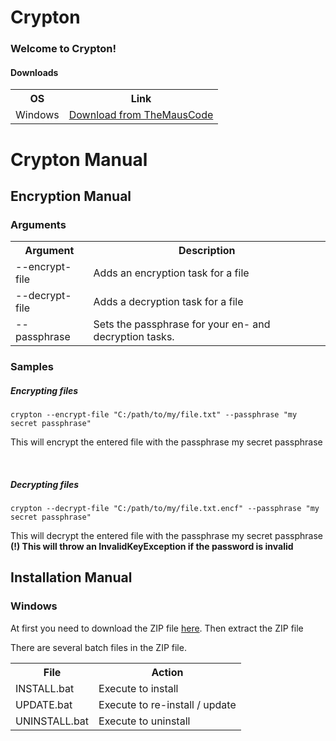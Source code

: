# Crypton
<h3>Welcome to Crypton!</h3>
<h4>Downloads</h4>
<table>
  <tr>
    <th>OS</th>
    <th>Link</th>
  </tr>
  <tr>
    <td>Windows</td>
    <td><a href="">Download from TheMausCode</a></td>
</table>

<h1>Crypton Manual</h1>
<h2>Encryption Manual</h2>
<h3>Arguments</h3>

<table>
  <tr>
    <th>Argument</th>
    <th>Description</th>
  </tr>
  <tr>
    <td>--encrypt-file</td>
    <td>Adds an encryption task for a file</td>
  </tr>
  <tr>
    <td>--decrypt-file</td>
    <td>Adds a decryption task for a file</td>
  </tr>
  <tr>
    <td>--passphrase</td>
    <td>Sets the passphrase for your en- and decryption tasks.</td>
  </tr>
</table>

<h3>Samples</h3>
<h5>Encrypting files</h5>

```
crypton --encrypt-file "C:/path/to/my/file.txt" --passphrase "my secret passphrase"
```

<p>This will encrypt the entered file with the passphrase my secret passphrase</p>
<br/>
<h5>Decrypting files</h5>

```
crypton --decrypt-file "C:/path/to/my/file.txt.encf" --passphrase "my secret passphrase"
```

<p>
This will decrypt the entered file with the passphrase my secret passphrase
<br/>
  <b>(!) This will throw an InvalidKeyException if the password is invalid</b>
</p>

<h2>Installation Manual</h2>
<h3>Windows</h3>

At first you need to download the ZIP file [here]().
Then extract the ZIP file

There are several batch files in the ZIP file.
<table>
  <tr>
    <th>File</th>
    <th>Action</th>
  <tr>
  <tr>
    <td>INSTALL.bat</td>
    <td>Execute to install</td>
  </tr>
  <tr>
    <td>UPDATE.bat</td>
    <td>Execute to re-install / update</td>
  </tr>
  <tr>
    <td>UNINSTALL.bat</td>
    <td>Execute to uninstall</td>
  </tr>
</table>
